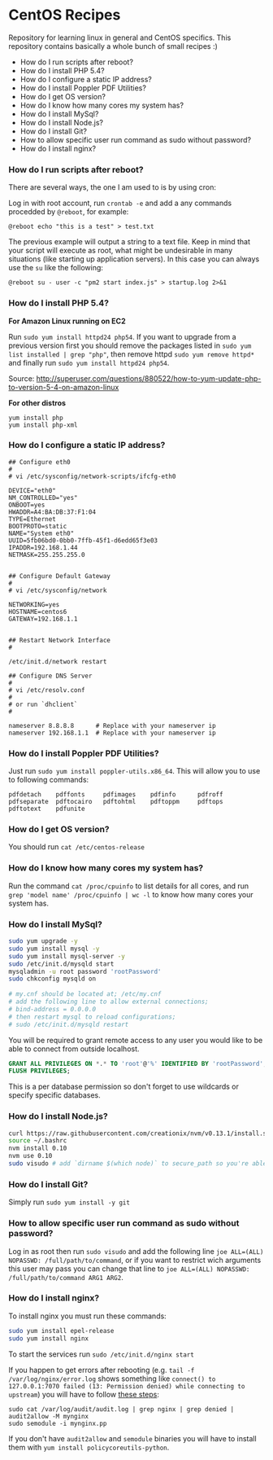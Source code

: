 # CentOS Recipes
Repository for learning linux in general and CentOS specifics. This repository contains basically a whole bunch of small recipes :)
 
 - How do I run scripts after reboot?
 - How do I install PHP 5.4?
 - How do I configure a static IP address?
 - How do I install Poppler PDF Utilities?
 - How do I get OS version?
 - How do I know how many cores my system has?
 - How do I install MySql?
 - How do I install Node.js?
 - How do I install Git?
 - How to allow specific user run command as sudo without password?
 - How do I install nginx?

### How do I run scripts after reboot?

There are several ways, the one I am used to is by using cron:

Log in with root account, run `crontab -e` and add a any commands procedded by `@reboot`, for example:

```shell
@reboot echo "this is a test" > test.txt
```

The previous example will output a string to a text file. Keep in mind that your script will execute as root, what might be undesirable in many situations (like starting up application servers). In this case you can always use the `su` like the following:

```shell
@reboot su - user -c "pm2 start index.js" > startup.log 2>&1
```

### How do I install PHP 5.4?

**For Amazon Linux running on EC2**

Run `sudo yum install httpd24 php54`. If you want to upgrade from a previous version first you should remove the packages listed in `sudo yum list installed | grep "php"`, then remove httpd `sudo yum remove httpd*` and finally run `sudo yum install httpd24 php54`.

Source: http://superuser.com/questions/880522/how-to-yum-update-php-to-version-5-4-on-amazon-linux

**For other distros**

```shell
yum install php
yum install php-xml
```

### How do I configure a static IP address?

```plain
## Configure eth0
#
# vi /etc/sysconfig/network-scripts/ifcfg-eth0
 
DEVICE="eth0"
NM_CONTROLLED="yes"
ONBOOT=yes
HWADDR=A4:BA:DB:37:F1:04
TYPE=Ethernet
BOOTPROTO=static
NAME="System eth0"
UUID=5fb06bd0-0bb0-7ffb-45f1-d6edd65f3e03
IPADDR=192.168.1.44
NETMASK=255.255.255.0
 
 
## Configure Default Gateway
#
# vi /etc/sysconfig/network
 
NETWORKING=yes
HOSTNAME=centos6
GATEWAY=192.168.1.1
 
 
## Restart Network Interface
#
 
/etc/init.d/network restart
 
## Configure DNS Server
#
# vi /etc/resolv.conf
#
# or run `dhclient`
#
 
nameserver 8.8.8.8      # Replace with your nameserver ip
nameserver 192.168.1.1  # Replace with your nameserver ip
```

### How do I install Poppler PDF Utilities?
Just run `sudo yum install poppler-utils.x86_64`. This will allow you to use to following commands:
```
pdfdetach    pdffonts     pdfimages    pdfinfo      pdfroff      
pdfseparate  pdftocairo   pdftohtml    pdftoppm     pdftops      
pdftotext    pdfunite
```

### How do I get OS version?

You should run `cat /etc/centos-release`

### How do I know how many cores my system has?

Run the command `cat /proc/cpuinfo` to list details for all cores, and run `grep 'model name' /proc/cpuinfo | wc -l` to know how many cores your system has.

### How do I install MySql?

```bash
sudo yum upgrade -y
sudo yum install mysql -y
sudo yum install mysql-server -y
sudo /etc/init.d/mysqld start
mysqladmin -u root password 'rootPassword'
sudo chkconfig mysqld on
 
# my.cnf should be located at; /etc/my.cnf
# add the following line to allow external connections; 
# bind-address = 0.0.0.0
# then restart mysql to reload configurations; 
# sudo /etc/init.d/mysqld restart
```

You will be required to grant remote access to any user you would like to be able to connect from outside localhost.

```sql
GRANT ALL PRIVILEGES ON *.* TO 'root'@'%' IDENTIFIED BY 'rootPassword';
FLUSH PRIVILEGES;
```

This is a per database permission so don't forget to use wildcards or specify specific databases.

### How do I install Node.js?

```bash
curl https://raw.githubusercontent.com/creationix/nvm/v0.13.1/install.sh | bash
source ~/.bashrc
nvm install 0.10
nvm use 0.10
sudo visudo # add `dirname $(which node)` to secure_path so you're able to `sudo node` and `sudo npm`
```

### How do I install Git?

Simply run `sudo yum install -y git`

### How to allow specific user run command as sudo without password?

Log in as root then run `sudo visudo` and add the following line `joe ALL=(ALL) NOPASSWD: /full/path/to/command`, or if you want to restrict wich arguments this user may pass you can change that line to `joe ALL=(ALL) NOPASSWD: /full/path/to/command ARG1 ARG2`.

### How do I install nginx?

To install nginx you must run these commands:

```bash
sudo yum install epel-release
sudo yum install nginx
```

To start the services run `sudo /etc/init.d/nginx start`

If you happen to get errors after rebooting (e.g. `tail -f /var/log/nginx/error.log` shows something like `connect() to 127.0.0.1:7070 failed (13: Permission denied) while connecting to upstream`) you will have to follow [these steps](http://stackoverflow.com/a/24830777/91403): 

```shell
sudo cat /var/log/audit/audit.log | grep nginx | grep denied | audit2allow -M mynginx
sudo semodule -i mynginx.pp
```

If you don't have `audit2allow` and `semodule` binaries you will have to install them with `yum install policycoreutils-python`.
